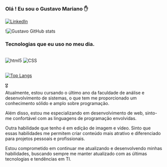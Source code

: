 ### Olá ! Eu sou o Gustavo Mariano ✋

[![LinkedIn](https://img.shields.io/badge/LinkedIn-0077B5?style=for-the-badge&logo=linkedin&logoColor=white)](https://www.linkedin.com/in/gustavo-mariano-4a0877210/)


!![Gustavo GitHub stats](https://github-readme-stats.vercel.app/api?username=gustavosp120&show_icons=true&theme=tokyonight)

### Tecnologias que eu uso no meu dia.

<div style = "display inline_block"><br/>
<img aling= "center" alt = "html5" src = "https://img.shields.io/badge/HTML5-E34F26?style=for-the-badge&logo=html5&logoColor=white"/>
<img aling= "center" alt = "CSS" src = "https://img.shields.io/badge/CSS-239120?&style=for-the-badge&logo=css3&logoColor=white"/>
</div><br/>

[![Top Langs](https://github-readme-stats.vercel.app/api/top-langs/?username=gustavosp120)](https://github.com/gustavosp120?tab=repositories)

🎖️<br>
Atualmente, estou cursando o último ano da faculdade de análise e desenvolvimento de sistemas, o que tem me proporcionado um conhecimento sólido e amplo sobre programação.

Além disso, estou me especializando em desenvolvimento de web, sinto-me confortável com as linguagens de programação envolvidas.

Outra habilidade que tenho é em edição de imagem e vídeo. Sinto que essas habilidades me permitem criar conteúdo mais atrativo e diferenciado para projetos pessoais e profissionais.

Estou comprometido em continuar me atualizando e desenvolvendo minhas habilidades, buscando sempre me manter atualizado com as últimas tecnologias e tendências em TI.

